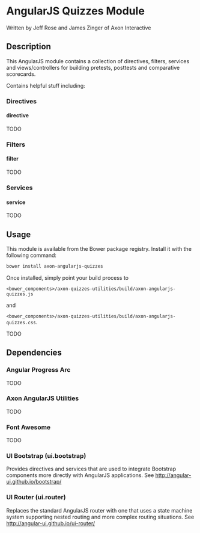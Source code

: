# AngularJS Quizzes Module

Written by Jeff Rose and James Zinger of Axon Interactive

## Description

This AngularJS module contains a collection of directives, filters, services and views/controllers for building pretests, posttests and comparative scorecards.

Contains helpful stuff including:

### Directives

#### directive 

TODO

### Filters

#### filter 

TODO

### Services

#### service 

TODO

## Usage

This module is available from the Bower package registry. Install it with the following command:

```bash
bower install axon-angularjs-quizzes
```

Once installed, simply point your build process to 

`<bower_components>/axon-quizzes-utilities/build/axon-angularjs-quizzes.js` 

and

`<bower_components>/axon-quizzes-utilities/build/axon-angularjs-quizzes.css`.

TODO

## Dependencies

### Angular Progress Arc

TODO

### Axon AngularJS Utilities

TODO

### Font Awesome

TODO

### UI Bootstrap (ui.bootstrap) 

Provides directives and services that are used to integrate Bootstrap components more directly with AngularJS applications. See http://angular-ui.github.io/bootstrap/
   
### UI Router (ui.router)

Replaces the standard AngularJS router with one that uses a state machine system supporting nested routing and more complex routing situations. See http://angular-ui.github.io/ui-router/